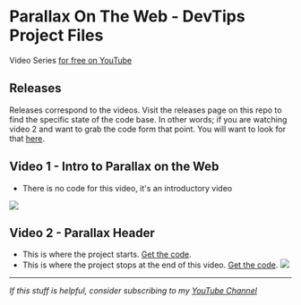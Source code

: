 # Parallax On The Web - DevTips Project Files

Video Series [ for free on YouTube](https://www.youtube.com/playlist?list=PLqGj3iMvMa4IyCbhul-PdeiDqmh4ooJzk)

## Releases

Releases correspond to the videos. Visit the releases page on this repo to find the specific state of the code base. In other words; if you are watching video 2 and want to grab the code form that point. You will want to look for that [here](#).

## Video 1 - Intro to Parallax on the Web

- There is no code for this video, it's an introductory video

<a href="https://youtu.be/STwoa-9jxi0"><img src="https://i.ytimg.com/vi/STwoa-9jxi0/mqdefault.jpg"></a>


## Video 2 - Parallax Header

- This is where the project starts. [Get the code](https://github.com/DevTips/Parallax-on-the-Web-DevTips-/releases/tag/v0.1).
- This is where the project stops at the end of this video. [Get the code]().
<a href="https://youtu.be/WTZpNAbz3jg"><img src="https://i.ytimg.com/vi/WTZpNAbz3jg/mqdefault.jpg"></a>


---

_If this stuff is helpful, consider subscribing to my [YouTube Channel](https://www.youtube.com/user/DevTipsForDesigners)_
